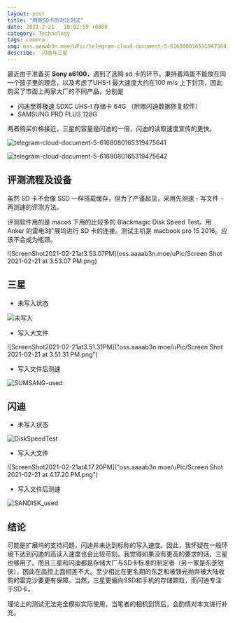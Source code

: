 ```yaml
---
layout: post
title: "两款SD卡的对比测试"
date: 2021-2-21   10:02:59 +0800
category: Technology
tags: camera 
img: oss.aaaab3n.moe/uPic/telegram-cloud-document-5-6168080165319475641.jpg
describe:  闪迪与三星
---
```




最近由于准备买 **Sony a6100**，遇到了选购 sd 卡的环节。秉持着鸡蛋不能放在同一个篮子里的理念，以及考虑了UHS-I 最大速度大约在100 m/s 上下封顶，因此购买了市面上两家大厂的不同产品，分别是

-  闪迪至尊极速 SDXC UHS-I 存储卡 64G （附赠闪迪数据修复软件）
- SAMSUNG PRO PLUS 128G

两者购买价格接近，三星的容量是闪迪的一倍，闪迪的读取速度宣传的更快。

![telegram-cloud-document-5-6168080165319475641](oss.aaaab3n.moe/uPic/telegram-cloud-document-5-6168080165319475641.jpg)

![telegram-cloud-document-5-6168080165319475642](oss.aaaab3n.moe/uPic/telegram-cloud-document-5-6168080165319475642.jpg)

## 评测流程及设备

虽然 SD 卡不会像 SSD 一样搭载缓存，但为了严谨起见，采用先测速 - 写文件 -再测速的评测方法。 

评测软件用的是 macos 下用的比较多的 Blackmagic Disk Speed Test。用 Anker 的雷电3扩展坞进行 SD 卡的连接。测试主机是 macbook pro 15 2016。应该不会成为瓶颈。

![ScreenShot2021-02-21at3.53.07PM](oss.aaaab3n.moe/uPic/Screen Shot 2021-02-21 at 3.53.07 PM.png)

## 三星

- 未写入状态

![未写入](oss.aaaab3n.moe/uPic/samsung-unused.png)

- 写入大文件

![ScreenShot2021-02-21at3.51.31PM]("oss.aaaab3n.moe/uPic/Screen Shot 2021-02-21 at 3.51.31 PM.png")

- 写入文件后测速

![SUMSANG-used](oss.aaaab3n.moe/uPic/SUMSANG-used.png)



## 闪迪

- 未写入状态

![DiskSpeedTest](oss.aaaab3n.moe/uPic/DiskSpeedTest.png)

- 写入大文件

![ScreenShot2021-02-21at4.17.20PM]("oss.aaaab3n.moe/uPic/Screen Shot 2021-02-21 at 4.17.20 PM.png")

- 写入文件后测速

![SANDISK_used](oss.aaaab3n.moe/uPic/SANDISK_used.png)



## 结论

可能是扩展坞的支持问题，闪迪并未达到标称的写入速度。因此，我怀疑在一般环境下达到闪迪的高读入速度也会比较苛刻。我觉得如果没有更高的要求的话，三星也够用了。而且三星和闪迪都是存储大厂与SD卡标准的制定者（另一家是<del>东芝</del>铠侠），因此在品控上面相差不大。至少相比在更名期的东芝和被镁光抛弃被大陆收购的雷克沙要更有保障。当然，三星更偏向SSD和手机的存储颗粒，而闪迪专注于SD卡。

理论上的测试无法完全模拟实际使用，当笔者的相机到货后，会酌情对本文进行补充。